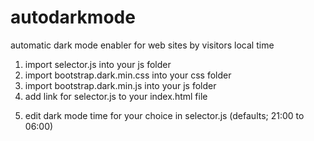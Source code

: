 # autodarkmode

automatic dark mode enabler for web sites by visitors local time


1. import selector.js into your js folder
2. import bootstrap.dark.min.css into your css folder
3. import bootstrap.dark.min.js into your js folder
4. add link for selector.js to your index.html file
<script src="js/selector.js"></script>
5. edit dark mode time for your choice in selector.js (defaults; 21:00 to 06:00)
